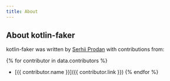 ```yaml
---
title: About
---
```


## About kotlin-faker

kotlin-faker was written by [Serhii Prodan](https://github.com/serpro69) with contributions from:

{% for contributor in data.contributors %}
* [{{ contributor.name }}]({{ contributor.link }})
{% endfor %}
